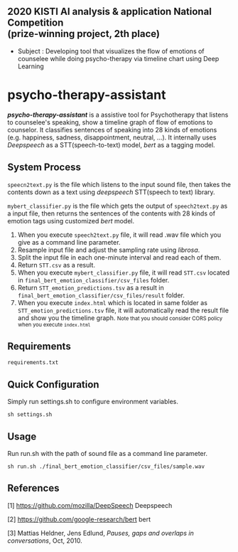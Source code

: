 ## 2020 KISTI AI analysis & application National Competition <br/>(prize-winning project, 2th place)
- Subject : Developing tool that visualizes the flow of emotions of counselee while doing psycho-therapy via timeline chart using Deep Learning

# psycho-therapy-assistant
<strong>_psycho-therapy-assistant_</strong> is a assistive tool for Psychotherapy that listens to counselee's speaking, show a timeline graph of flow of emotions to counselor. It classifies sentences of speaking into 28 kinds of emotions (e.g. happiness, sadness, disappointment, neutral, ...). It internally uses _Deepspeech_ as a STT(speech-to-text) model, _bert_ as a tagging model.

## System Process
`speecn2text.py` is the file which listens to the input sound file, then takes the contents down as a text using _deepspeech_ STT(speech to text) library.

`mybert_classifier.py` is the file which gets the output of `speech2text.py` as a input file, then returns the sentences of the contents with 28 kinds of emotion tags using customized _bert_ model.


1. When you execute `speech2text.py` file, it will read .wav file which you give as a command line parameter.
2. Resample input file and adjust the sampling rate using _librosa_.
3. Split the input file in each one-minute interval and read each of them.
4. Return `STT.csv` as a result.
5. When you execute `mybert_classifier.py` file, it will read `STT.csv` located in `final_bert_emotion_classifier/csv_files` folder.
6. Return `STT_emotion_predictions.tsv` as a result in `final_bert_emotion_classifier/csv_files/result` folder.
7. When you execute `index.html` which is located in same folder as `STT_emotion_predictions.tsv` file, it will automatically read the result file and show you the timeline graph. 
  <small>Note that you should consider CORS policy when you execute `index.html`</small>

## Requirements

  `requirements.txt`

## Quick Configuration
Simply run settings.sh to configure environment variables.

  `sh settings.sh`

## Usage
Run run.sh with the path of sound file as a command line parameter.

  `sh run.sh ./final_bert_emotion_classifier/csv_files/sample.wav`
  
  
## References
[1] https://github.com/mozilla/DeepSpeech Deepspeech

[2] https://github.com/google-research/bert bert 

[3] Mattias Heldner, Jens Edlund, _Pauses, gaps and overlaps in conversations_, Oct, 2010.
